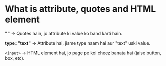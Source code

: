 # What is attribute, quotes and HTML element

**""** → Quotes hain, jo attribute ki value ko band karti hain.

**type="text"** → Attribute hai, jisme type naam hai aur "text" uski value.

```<input>``` → HTML element hai, jo page pe koi cheez banata hai (jaise button, box, etc).
